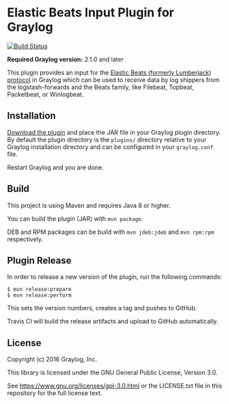 # Elastic Beats Input Plugin for Graylog

[![Build Status](https://travis-ci.org/Graylog2/graylog-plugin-beats.svg?branch=1.1)](https://travis-ci.org/Graylog2/graylog-plugin-beats)

**Required Graylog version:** 2.1.0 and later

This plugin provides an input for the [Elastic Beats (formerly Lumberjack) protocol](https://github.com/logstash-plugins/logstash-input-beats/blob/v2.0.0/PROTOCOL.md) in Graylog which can be used to receive data by log shippers from the logstash-forwards and the Beats family, like Filebeat, Topbeat, Packetbeat, or Winlogbeat.


## Installation

[Download the plugin](https://github.com/Graylog2/graylog-plugin-beats/releases) and place the JAR file in your Graylog plugin directory.
By default the plugin directory is the `plugins/` directory relative to your Graylog installation directory and can be configured in your `graylog.conf` file.

Restart Graylog and you are done.


## Build

This project is using Maven and requires Java 8 or higher.

You can build the plugin (JAR) with `mvn package`.

DEB and RPM packages can be build with `mvn jdeb:jdeb` and `mvn rpm:rpm` respectively.


## Plugin Release

In order to release a new version of the plugin, run the following commands:

```
$ mvn release:prepare
$ mvn release:perform
```

This sets the version numbers, creates a tag and pushes to GitHub.

Travis CI will build the release artifacts and upload to GitHub automatically.


## License

Copyright (c) 2016 Graylog, Inc.

This library is licensed under the GNU General Public License, Version 3.0.

See https://www.gnu.org/licenses/gpl-3.0.html or the LICENSE.txt file in this repository for the full license text.
